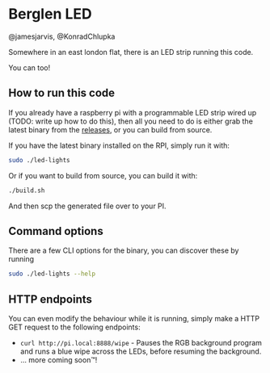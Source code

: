 # Berglen LED

@jamesjarvis, @KonradChlupka

Somewhere in an east london flat, there is an LED strip running this code.

You can too!

## How to run this code

If you already have a raspberry pi with a programmable LED strip wired up (TODO: write up how to do this), then all you need to do is either grab the latest binary from the [releases](https://github.com/KonradChlupka/berglen-led/releases), or you can build from source.

If you have the latest binary installed on the RPI, simply run it with:

```bash
sudo ./led-lights
```

Or if you want to build from source, you can build it with:

```bash
./build.sh
```

And then scp the generated file over to your PI.

## Command options

There are a few CLI options for the binary, you can discover these by running

```bash
sudo ./led-lights --help
```

## HTTP endpoints

You can even modify the behaviour while it is running, simply make a HTTP GET request to the following endpoints:

- `curl http://pi.local:8888/wipe` - Pauses the RGB background program and runs a blue wipe across the LEDs, before resuming the background.
- ... more coming soon™️!
